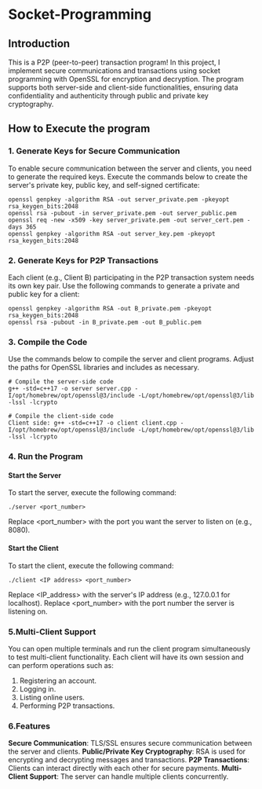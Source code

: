 # Socket-Programming

## Introduction

This is a P2P (peer-to-peer) transaction program! In this project, I implement secure communications and transactions using socket programming with OpenSSL for encryption and decryption. The program supports both server-side and client-side functionalities, ensuring data confidentiality and authenticity through public and private key cryptography.

## How to Execute the program

### 1. Generate Keys for Secure Communication

To enable secure communication between the server and clients, you need to generate the required keys. Execute the commands below to create the server's private key, public key, and self-signed certificate:

```
openssl genpkey -algorithm RSA -out server_private.pem -pkeyopt rsa_keygen_bits:2048
openssl rsa -pubout -in server_private.pem -out server_public.pem
openssl req -new -x509 -key server_private.pem -out server_cert.pem -days 365
openssl genpkey -algorithm RSA -out server_key.pem -pkeyopt rsa_keygen_bits:2048
```

### 2. Generate Keys for P2P Transactions
Each client (e.g., Client B) participating in the P2P transaction system needs its own key pair. Use the following commands to generate a private and public key for a client:
```
openssl genpkey -algorithm RSA -out B_private.pem -pkeyopt rsa_keygen_bits:2048
openssl rsa -pubout -in B_private.pem -out B_public.pem
```

### 3. Compile the Code
Use the commands below to compile the server and client programs. Adjust the paths for OpenSSL libraries and includes as necessary.
```
# Compile the server-side code
g++ -std=c++17 -o server server.cpp -I/opt/homebrew/opt/openssl@3/include -L/opt/homebrew/opt/openssl@3/lib -lssl -lcrypto

# Compile the client-side code
Client side: g++ -std=c++17 -o client client.cpp -I/opt/homebrew/opt/openssl@3/include -L/opt/homebrew/opt/openssl@3/lib -lssl -lcrypto
```
### 4. Run the Program
#### Start the Server
To start the server, execute the following command:
 ```
 ./server <port_number>
 ``` 
Replace <port_number> with the port you want the server to listen on (e.g., 8080).

#### Start the Client
To start the client, execute the following command:
```
./client <IP address> <port_number>
``` 
Replace <IP_address> with the server's IP address (e.g., 127.0.0.1 for localhost). 
Replace <port_number> with the port number the server is listening on.

### 5.Multi-Client Support
You can open multiple terminals and run the client program simultaneously to test multi-client functionality. Each client will have its own session and can perform operations such as:

1. Registering an account.
2. Logging in.
3. Listing online users.
4. Performing P2P transactions.

### 6.Features
**Secure Communication**: TLS/SSL ensures secure communication between the server and clients.
**Public/Private Key Cryptography**: RSA is used for encrypting and decrypting messages and transactions.
**P2P Transactions**: Clients can interact directly with each other for secure payments.
**Multi-Client Support**: The server can handle multiple clients concurrently.
